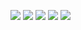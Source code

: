 <img src="https://img.shields.io/badge/c++-000000?style=for-the-badge&logo=cplusplus&logoColor=white"> <img src="https://img.shields.io/badge/python-000000?style=for-the-badge&logo=python&logoColor=white"> <img src="https://img.shields.io/badge/javascript-000000?style=for-the-badge&logo=javascript&logoColor=white"> <img src="https://img.shields.io/badge/typescript-000000?style=for-the-badge&logo=typescript&logoColor=white"> <img src="https://img.shields.io/badge/react-000000?style=for-the-badge&logo=react&logoColor=white">
